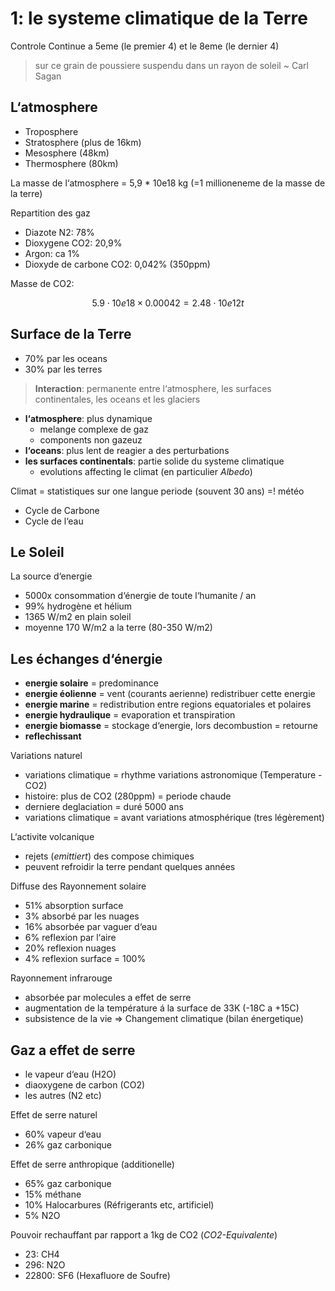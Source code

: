 # 1: le systeme climatique de la Terre

Controle Continue a 5eme (le premier 4) et le 8eme (le dernier 4)

> sur ce grain de poussiere suspendu dans un rayon de soleil 
> ~ Carl Sagan

## L‘atmosphere

- Troposphere
- Stratosphere (plus de 16km)
- Mesosphere (48km)
- Thermosphere (80km)

La masse de l‘atmosphere = 5,9 * 10e18 kg (=1 millioneneme de la masse de la terre)

Repartition des gaz
- Diazote N2: 78%
- Dioxygene CO2: 20,9%
- Argon: ca 1%
- Dioxyde de carbone CO2: 0,042% (350ppm)

Masse de CO2: 

$$
5.9 \cdot 10e18 \times 0.00042 = 2.48 \cdot 10e12t
$$

## Surface de la Terre

- 70% par les oceans
- 30% par les terres

>  **Interaction**: permanente entre l‘atmosphere, les surfaces continentales, les oceans et les glaciers 

- **l‘atmosphere**: plus dynamique 
	- melange complexe de gaz
	- components non gazeuz
- **l‘oceans**: plus lent de reagier a des perturbations
- **les surfaces continentals**:  partie solide du systeme climatique
	- evolutions affecting le climat (en particulier *Albedo*)

Climat = statistiques sur one langue periode (souvent 30 ans) =! météo 

- Cycle de Carbone 
- Cycle de l‘eau

## Le Soleil

La source d‘energie

- 5000x consommation d‘énergie de toute l‘humanite / an
- 99% hydrogène et hélium
- 1365 W/m2 en plain soleil
- moyenne 170 W/m2 a la terre (80-350 W/m2)

## Les échanges d‘énergie

- **energie solaire** = predominance
- **energie éolienne** = vent (courants aerienne) redistribuer cette energie
- **energie marine** = redistribution entre regions equatoriales et polaires 
- **energie hydraulique** = evaporation et transpiration 
- **energie biomasse** = stockage d‘energie, lors decombustion = retourne
- **reflechissant**

Variations naturel
- variations climatique = rhythme variations astronomique (Temperature - CO2)
- histoire: plus de CO2 (280ppm) = periode chaude  
- derniere deglaciation = duré 5000 ans
- variations climatique = avant variations atmosphérique (tres légèrement)

L‘activite volcanique 
- rejets (*emittiert*) des compose chimiques 
- peuvent refroidir la terre pendant quelques années

Diffuse des Rayonnement solaire
- 51% absorption surface
- 3% absorbé par les nuages 
- 16% absorbée par vaguer d‘eau
- 6% reflexion par l‘aire
- 20% reflexion nuages 
- 4% reflexion surface
= 100%

Rayonnement infrarouge 
- absorbée par molecules a effet de serre
- augmentation de la température á la surface de 33K (-18C a +15C)
- subsistence de la vie
=> Changement climatique (bilan énergetique)
## Gaz a effet de serre 

- le vapeur d‘eau (H2O) 
- diaoxygene de carbon (CO2)
- les autres (N2 etc)

Effet de serre naturel 
- 60% vapeur d‘eau
- 26% gaz carbonique

Effet de serre anthropique (additionelle) 
- 65% gaz carbonique
- 15% méthane
- 10% Halocarbures (Réfrigerants etc, artificiel)
- 5% N2O

Pouvoir rechauffant par rapport a 1kg de CO2 (*CO2-Equivalente*)
- 23: CH4
- 296: N2O
- 22800: SF6 (Hexafluore de Soufre)




